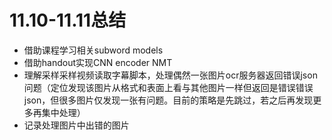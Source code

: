 # 11.10-11.11总结

+ 借助课程学习相关subword models
+ 借助handout实现CNN encoder NMT
+ 理解采样采样视频读取字幕脚本，处理偶然一张图片ocr服务器返回错误json问题（定位发现该图片从格式和表面上看与其他图片一样但返回是错误错误json，但很多图片仅发现一张有问题。目前的策略是先跳过，若之后再发现更多再集中处理）
+ 记录处理图片中出错的图片







